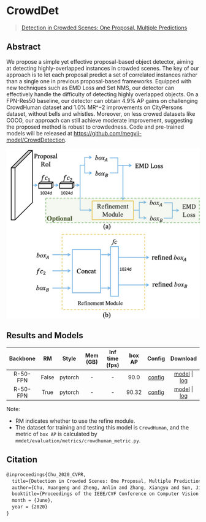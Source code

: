 # CrowdDet

> [Detection in Crowded Scenes: One Proposal, Multiple Predictions](https://arxiv.org/abs/2003.09163)

<!-- [ALGORITHM] -->

## Abstract

We propose a simple yet effective proposal-based object detector, aiming at detecting highly-overlapped instances in crowded scenes. The key of our approach is to let each proposal predict a set of correlated instances rather than a single one in previous proposal-based frameworks. Equipped with new techniques such as EMD Loss and Set NMS, our detector can effectively handle the difficulty of detecting highly overlapped objects. On a FPN-Res50 baseline, our detector can obtain 4.9% AP gains on challenging CrowdHuman dataset and 1.0% MR^−2 improvements on CityPersons dataset, without bells and whistles. Moreover, on less crowed datasets like COCO, our approach can still achieve moderate improvement, suggesting the proposed method is robust to crowdedness. Code and pre-trained models will be released at https://github.com/megvii-model/CrowdDetection.

<div align=center>
<img src="https://github.com/Purkialo/images/blob/master/CrowdDet_arch.jpg"/>
</div>

## Results and Models

| Backbone |  RM   |  Style  | Mem (GB) | Inf time (fps) | box AP |                             Config                              |                                                                                                                                                                                            Download                                                                                                                                                                                            |
| :------: | :---: | :-----: | :------: | :------------: | :----: | :-------------------------------------------------------------: | :--------------------------------------------------------------------------------------------------------------------------------------------------------------------------------------------------------------------------------------------------------------------------------------------------------------------------------------------------------------------------------------------: |
| R-50-FPN | False | pytorch |    -     |       -        |  90.0  |    [config](./crowddet-rcnn_r50_fpn_8xb2-30e_crowdhuman.py)     |               [model](https://download.openmmlab.com/mmdetection/v3.0/crowddet/crowddet-rcnn_r50_fpn_8xb2-30e_crowdhuman/crowddet-rcnn_r50_fpn_8xb2-30e_crowdhuman_20221023_174954-dc319c2d.pth) \| [log](https://download.openmmlab.com/mmdetection/v3.0/crowddet/crowddet-rcnn_r50_fpn_8xb2-30e_crowdhuman/crowddet-rcnn_r50_fpn_8xb2-30e_crowdhuman_20221023_174954.log.json)               |
| R-50-FPN | True  | pytorch |    -     |       -        | 90.32  | [config](./crowddet-rcnn_refine_r50_fpn_8xb2-30e_crowdhuman.py) | [model](https://download.openmmlab.com/mmdetection/v3.0/crowddet/crowddet-rcnn_refine_r50_fpn_8xb2-30e_crowdhuman/crowddet-rcnn_refine_r50_fpn_8xb2-30e_crowdhuman_20221024_215917-45602806.pth) \| [log](https://download.openmmlab.com/mmdetection/v3.0/crowddet/crowddet-rcnn_refine_r50_fpn_8xb2-30e_crowdhuman/crowddet-rcnn_refine_r50_fpn_8xb2-30e_crowdhuman_20221024_215917.log.json) |

Note:

- RM indicates whether to use the refine module.
- The dataset for training and testing this model is `CrowdHuman`, and the metric of `box AP` is calculated by `mmdet/evaluation/metrics/crowdhuman_metric.py`.

## Citation

```latex
@inproceedings{Chu_2020_CVPR,
  title={Detection in Crowded Scenes: One Proposal, Multiple Predictions},
  author={Chu, Xuangeng and Zheng, Anlin and Zhang, Xiangyu and Sun, Jian},
  booktitle={Proceedings of the IEEE/CVF Conference on Computer Vision and Pattern Recognition (CVPR)},
  month = {June},
  year = {2020}
}
```
